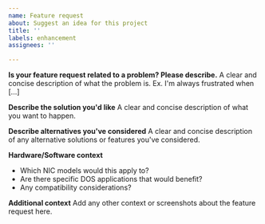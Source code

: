 ```yaml
---
name: Feature request
about: Suggest an idea for this project
title: ''
labels: enhancement
assignees: ''

---
```


**Is your feature request related to a problem? Please describe.**
A clear and concise description of what the problem is. Ex. I'm always frustrated when [...]

**Describe the solution you'd like**
A clear and concise description of what you want to happen.

**Describe alternatives you've considered**
A clear and concise description of any alternative solutions or features you've considered.

**Hardware/Software context**
- Which NIC models would this apply to?
- Are there specific DOS applications that would benefit?
- Any compatibility considerations?

**Additional context**
Add any other context or screenshots about the feature request here.